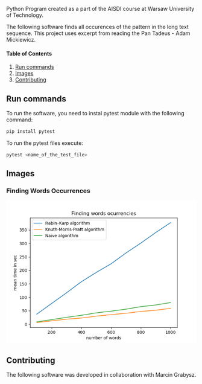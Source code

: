 Python Program created as a part of the AISDI course at Warsaw University of Technology.

The following software finds all occurences of the pattern in the long text sequence. This project uses excerpt from reading the Pan Tadeus - Adam Mickiewicz.

#### Table of Contents

1. [Run commands](#run-commands)
2. [Images](#images)
3. [Contributing](#contributing)

## Run commands

To run the software, you need to instal pytest module with the following command:

```bash
pip install pytest
```

To run the pytest files execute:

```bash
pytest <name_of_the_test_file>
```

## Images
### Finding Words Occurrences
<img src="images\finding_words_occurrences.png" alt="findingWordsOccurrences"/>

## Contributing

The following software was developed in collaboration with Marcin Grabysz.